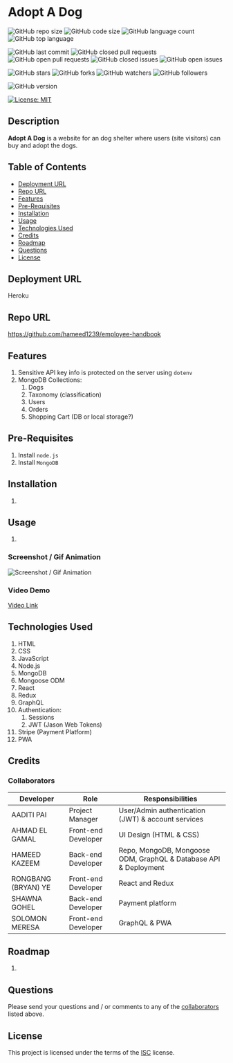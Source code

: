 # Adopt A Dog

![GitHub repo size](https://img.shields.io/github/repo-size/hameed1239/employee-handbook?style=plastic)
![GitHub code size](https://img.shields.io/github/languages/code-size/hameed1239/employee-handbook?style=plastic)
![GitHub language count](https://img.shields.io/github/languages/count/hameed1239/employee-handbook?style=plastic)
![GitHub top language](https://img.shields.io/github/languages/top/hameed1239/employee-handbook?style=plastic)

![GitHub last commit](https://img.shields.io/github/last-commit/hameed1239/employee-handbook?style=plastic)
![GitHub closed pull requests](https://img.shields.io/github/issues-pr-closed-raw/hameed1239/employee-handbook?color=green&style=plastic)
![GitHub open pull requests](https://img.shields.io/github/issues-pr-raw/hameed1239/employee-handbook?color=red&style=plastic)
![GitHub closed issues](https://img.shields.io/github/issues-closed-raw/hameed1239/employee-handbook?color=green&style=plastic)
![GitHub open issues](https://img.shields.io/github/issues-raw/hameed1239/employee-handbook?color=red&style=plastic)

![GitHub stars](https://img.shields.io/github/stars/hameed1239/employee-handbook?style=social)
![GitHub forks](https://img.shields.io/github/forks/hameed1239/employee-handbook?style=social)
![GitHub watchers](https://img.shields.io/github/watchers/hameed1239/employee-handbook?style=social)
![GitHub followers](https://img.shields.io/github/followers/hameed1239?style=social)

![GitHub version](https://img.shields.io/github/package-json/v/hameed1239/employee-handbook?color=red&style=plastic)

[![License: MIT](https://img.shields.io/badge/License-MIT-yellow.svg)](https://opensource.org/licenses/MIT)

## Description

**Adopt A Dog** is a website for an dog shelter where users (site visitors) can buy and adopt the dogs.

## Table of Contents
- [Deployment URL](#Deployment-URL)
- [Repo URL](#Repo-URL)
- [Features](#Features)
- [Pre-Requisites](#Pre-Requisites)
- [Installation](#Installation)
- [Usage](#Usage)
- [Technologies Used](#Technologies-Used)
- [Credits](#Credits)
- [Roadmap](#Roadmap)
- [Questions](#Questions)
- [License](#License)

## Deployment URL

Heroku

## Repo URL

https://github.com/hameed1239/employee-handbook

## Features

1. Sensitive API key info is protected on the server using `dotenv`
1. MongoDB Collections:
   1. Dogs
   1. Taxonomy (classification)
   1. Users
   1. Orders
   1. Shopping Cart (DB or local storage?)

## Pre-Requisites
1. Install `node.js`
1. Install `MongoDB`

## Installation

1. 
## Usage

1. 

### Screenshot / Gif Animation
![Screenshot / Gif Animation]()

### Video Demo
[Video Link]()

## Technologies Used

1. HTML
1. CSS
1. JavaScript
1. Node.js
1. MongoDB
1. Mongoose ODM
1. React
1. Redux
1. GraphQL
1. Authentication:
   1. Sessions
   1. JWT (Jason Web Tokens)
1. Stripe (Payment Platform)
1. PWA
## Credits

### Collaborators

| Developer           | Role                | Responsibilities                                                 |
| ------------------- | ------------------- | ---------------------------------------------------------------- |
| AADITI PAI          | Project Manager     | User/Admin authentication (JWT) & account services               |
| AHMAD EL GAMAL      | Front-end Developer | UI Design (HTML & CSS)                                           |
| HAMEED KAZEEM       | Back-end Developer  | Repo, MongoDB, Mongoose ODM, GraphQL & Database API & Deployment |
| RONGBANG (BRYAN) YE | Front-end Developer | React and Redux                                                  |
| SHAWNA GOHEL        | Back-end Developer  | Payment platform                                                 |
| SOLOMON MERESA      | Front-end Developer | GraphQL & PWA                                                    |


## Roadmap
1. 

## Questions
Please send your questions and / or comments to any of the [collaborators](#collaborators) listed above.

## License
This project is licensed under the terms of the [ISC](https://opensource.org/licenses/ISC) license.